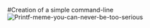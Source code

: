 #Creation of a simple command-line
![Printf-meme-you-can-never-be-too-serious](https://memegenerator.net/img/instances/54695180/due-to-having-a-windows-command-shell-nothing-to-bash-about.jpg)
